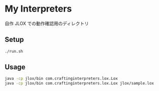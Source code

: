 # My Interpreters

自作 JLOX での動作確認用のディレクトリ

## Setup

```sh
./run.sh
```

## Usage

```sh
java -cp jlox/bin com.craftinginterpreters.lox.Lox
java -cp jlox/bin com.craftinginterpreters.lox.Lox jlox/sample.lox
```
